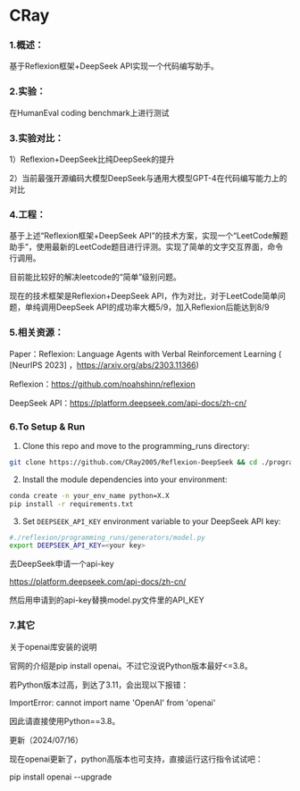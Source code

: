# CRay

### 1.概述：
基于Reflexion框架+DeepSeek API实现一个代码编写助手。

### 2.实验：
在HumanEval coding benchmark上进行测试

### 3.实验对比：
1）Reflexion+DeepSeek比纯DeepSeek的提升

2）当前最强开源编码大模型DeepSeek与通用大模型GPT-4在代码编写能力上的对比

### 4.工程：
基于上述“Reflexion框架+DeepSeek API”的技术方案，实现一个“LeetCode解题助手”，使用最新的LeetCode题目进行评测。实现了简单的文字交互界面，命令行调用。

目前能比较好的解决leetcode的“简单”级别问题。

现在的技术框架是Reflexion+DeepSeek API，作为对比，对于LeetCode简单问题，单纯调用DeepSeek API的成功率大概5/9，加入Reflexion后能达到8/9

### 5.相关资源：
Paper：Reflexion: Language Agents with Verbal Reinforcement Learning 
( [NeurIPS 2023] ，https://arxiv.org/abs/2303.11366) 

Reflexion：https://github.com/noahshinn/reflexion 

DeepSeek API：https://platform.deepseek.com/api-docs/zh-cn/

### 6.To Setup & Run

1) Clone this repo and move to the programming_runs directory:
```bash
git clone https://github.com/CRay2005/Reflexion-DeepSeek && cd ./programming_runs
```

2) Install the module dependencies into your environment:
```bash
conda create -n your_env_name python=X.X
pip install -r requirements.txt
```

3) Set `DEEPSEEK_API_KEY` environment variable to your DeepSeek API key:
```bash
#./reflexion/programming_runs/generators/model.py
export DEEPSEEK_API_KEY=<your key>
```
去DeepSeek申请一个api-key

https://platform.deepseek.com/api-docs/zh-cn/

然后用申请到的api-key替换model.py文件里的API_KEY

### 7.其它
关于openai库安装的说明

官网的介绍是pip install openai。不过它没说Python版本最好<=3.8。

若Python版本过高，到达了3.11，会出现以下报错：

ImportError: cannot import name 'OpenAI' from 'openai'

因此请直接使用Python==3.8。

更新（2024/07/16）

现在openai更新了，python高版本也可支持，直接运行这行指令试试吧：

pip install openai --upgrade

